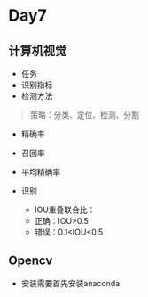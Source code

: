 # Day7
## 计算机视觉
- 任务
- 识别指标
- 检测方法

> 策略：分类、定位、检测、分割

- 精确率
- 召回率
- 平均精确率

- 识别
	- IOU重叠联合比：
	- 正确：IOU>0.5
	- 错误：0.1<IOU<0.5
	

## Opencv
- 安装需要首先安装anaconda